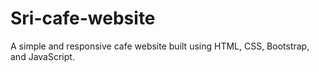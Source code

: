 # Sri-cafe-website
A simple and responsive cafe website built using HTML, CSS, Bootstrap, and JavaScript.
